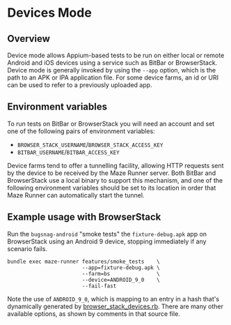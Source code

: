 # Devices Mode

## Overview

Device mode allows Appium-based tests to be run on either local or remote Android and iOS devices using a service such 
as BitBar or BrowserStack.  Device mode is generally invoked by using the `--app` option, which is the path to an APK
or IPA application file.  For some device farms, an id or URI can be used to refer to a previously uploaded app.

## Environment variables

To run tests on BitBar or BrowserStack you will need an account and set one of the following pairs of environment 
variables:

* `BROWSER_STACK_USERNAME`/`BROWSER_STACK_ACCESS_KEY`
* `BITBAR_USERNAME`/`BITBAR_ACCESS_KEY`

Device farms tend to offer a tunnelling facility, allowing HTTP requests sent by the device to be received by the Maze
Runner server.  Both BitBar and BrowserStack use a local binary to support this mechanism, and one of the following 
environment variables should be set to its location in order that Maze Runner can automatically start the tunnel.

## Example usage with BrowserStack

Run the `bugsnag-android` "smoke tests" the `fixture-debug.apk` app on BrowserStack using an Android 9 device, stopping 
immediately if any scenario fails.

```
bundle exec maze-runner features/smoke_tests    \
                        --app=fixture-debug.apk \
                        --farm=bs               \
                        --device=ANDROID_9_0    \
                        --fail-fast
```

Note the use of `ANDROID_9_0`, which is mapping to an entry in a hash that's dynamically generated by 
[browser_stack_devices.rb](../lib/maze/browser_stack_devices.rb).  There are many other available options, as shown by
comments in that source file.
